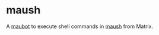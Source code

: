 # maush
A [maubot](https://github.com/maubot/maubot) to execute shell commands in [maush](https://mau.dev/tulir/maush) from Matrix.
